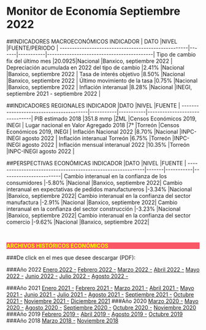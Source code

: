 # Monitor de Economía Septiembre 2022

##INDICADORES MACROECONÓMICOS
INDICADOR                                           | DATO  |NIVEL      |FUENTE/PERIODO                             |
----------------------------------------------------|-------|-----------|-------------------------------------------|
Tipo de cambio fix del último mes                   |20.0925|Nacional   |Banxico, septiembre 2022                   |
Depreciación acumulada en 2022 del tipo de cambio   |2.41%  |Nacional   |Banxico, septiembre 2022                   |
Tasa de interés objetivo                            |8.50%  |Nacional   |Banxico, septiembre 2022                   |
Último movimiento de la tasa                        |0.75%  |Nacional   |Banxico, septiembre 2022                   |
Inflación interanual                                |8.28%  |Nacional   |INEGI, septiembre 2021 - septiembre 2022   |

##INDICADORES REGIONALES
INDICADOR                               |DATO       |NIVEL      |FUENTE                         |
----------------------------------------|-----------|-----------|-------------------------------|
PIB estimado 2018                       |351.8 mmp  |ZML        |Censos Económicos 2019, INEGI  |
Lugar nacional en Valor Agregado 2018   |7°         |Torreón    |Censos Económicos 2019, INEGI  |
Inflación Nacional 2022                 |8.70%      |Nacional   |INPC-INEGI agosto 2022         |
Inflación interanual Torreón            |6.75%      |Torreón    |INPC-INEGI agosto 2022         |
Inflación mensual interanual 2022       |10.35%     |Torreón    |INPC-INEGI agosto 2022         |

##PERSPECTIVAS ECONÓMICAS
INDICADOR                                                   |DATO   |NIVEL      |FUENTE                  |
------------------------------------------------------------|-------|-----------|------------------------|
Cambio interanual en la confianza de los consumidores       |-5.80% |Nacional   |Banxico, septiembre 2022|
Cambio interanual en expectativas de pedidos manufactureros |-3.34% |Nacional   |Banxico, septiembre 2022|
Cambio interanual en la confianza del sector manufactura    |-2.91% |Nacional   |Banxico, septiembre 2022|
Cambio interanual en la confianza del sector construcción   |-3.23% |Nacional   |Banxico, septiembre 2022|
Cambio interanual en la confianza del sector comercio       |-9.62% |Nacional   |Banxico, septiembre 2022|

</br>


<p style="background-color:#f95666;color:yellow;"><strong>ARCHIVOS HISTÓRICOS ECONÓMICOS</strong></p>

###De click en el mes que desee descargar (PDF):

###Año 2022
[Enero 2022 -](http://www.trcimplan.gob.mx/monitores/economia/economia-ene-2022.pdf)
[Febrero 2022 -](http://www.trcimplan.gob.mx/monitores/economia/economia-feb-2022.pdf)
[Marzo 2022 -](http://www.trcimplan.gob.mx/monitores/economia/economia-mar-2022.pdf)
[Abril 2022 -](http://www.trcimplan.gob.mx/monitores/economia/economia-abr-2022.pdf)
[Mayo 2022 -](http://www.trcimplan.gob.mx/monitores/economia/economia-may-2022.pdf)
[Junio 2022 -](http://www.trcimplan.gob.mx/monitores/economia/economia-jun-2022.pdf)
[Julio 2022 -](http://www.trcimplan.gob.mx/monitores/economia/economia-jul-2022.pdf)
[Agosto 2022 -](http://www.trcimplan.gob.mx/monitores/economia/economia-ago-2022.pdf)

###Año 2021
[Enero 2021 -](http://www.trcimplan.gob.mx/monitores/economia/economia-ene-2021.pdf)
[Febrero 2021 -](http://www.trcimplan.gob.mx/monitores/economia/economia-feb-2021.pdf)
[Marzo 2021 -](http://www.trcimplan.gob.mx/monitores/economia/economia-mar-2021.pdf)
[Abril 2021 -](http://www.trcimplan.gob.mx/monitores/economia/economia-abr-2021.pdf)
[Mayo 2021 -](http://www.trcimplan.gob.mx/monitores/economia/economia-may-2021.pdf)
[Junio 2021 -](http://www.trcimplan.gob.mx/monitores/economia/economia-jun-2021.pdf)
[Julio 2021 -](http://www.trcimplan.gob.mx/monitores/economia/economia-jul-2021.pdf)
[Agosto 2021 -](http://www.trcimplan.gob.mx/monitores/economia/economia-ago-2021.pdf)
[Septiembre 2021 -](http://www.trcimplan.gob.mx/monitores/economia/economia-sep-2021.pdf)
[Octubre 2021 -](http://www.trcimplan.gob.mx/monitores/economia/economia-oct-2021.pdf)
[Noviembre 2021 -](http://www.trcimplan.gob.mx/monitores/economia/economia-nov-2021.pdf)
[Diciembre 2021](http://www.trcimplan.gob.mx/monitores/economia/economia-dic-2021.pdf)
###Año 2020
[Marzo     2020 -](http://www.trcimplan.gob.mx/monitores/economia/economia-marzo-2020.pdf)
[Mayo      2020 -](http://www.trcimplan.gob.mx/monitores/economia/economia-mayo-2020.pdf)
[Agosto    2020 -](http://www.trcimplan.gob.mx/monitores/economia/economia-agosto-2020.pdf)
[Septiembre   2020 -](http://www.trcimplan.gob.mx/monitores/economia/economia-sep-2020.pdf)
[Octubre   2020 -](http://www.trcimplan.gob.mx/monitores/economia/economia-oct-2020.pdf)
[Noviembre   2020](http://www.trcimplan.gob.mx/monitores/economia/economia-nov-2020.pdf)
###Año 2019
[Febrero   2019 -](http://www.trcimplan.gob.mx/monitores/economia/economia-febrero-2019.pdf)
[Abril     2019 -](http://www.trcimplan.gob.mx/monitores/economia/economia-abril-2019.pdf)
[Agosto    2019 -](http://www.trcimplan.gob.mx/monitores/economia/economia-agosto-2019.pdf)
[Octubre   2019 ](http://www.trcimplan.gob.mx/monitores/economia/economia-octubre-2019.pdf)
###Año 2018
[Marzo     2018 -](http://www.trcimplan.gob.mx/monitores/economia/economia-marzo-2018.pdf)
[Noviembre 2018](http://www.trcimplan.gob.mx/monitores/economia/economia-nov-2018.pdf)
</br>

</br>
